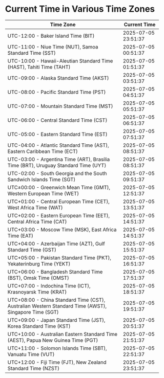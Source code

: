 # Current Time in Various Time Zones

| Time Zone | Current Time |
|-----------|--------------|
| UTC-12:00 - Baker Island Time (BIT) | 2025-07-05 23:51:37 |
| UTC-11:00 - Niue Time (NUT), Samoa Standard Time (SST) | 2025-07-05 00:51:37 |
| UTC-10:00 - Hawaii-Aleutian Standard Time (HAST), Tahiti Time (TAHT) | 2025-07-05 01:51:37 |
| UTC-09:00 - Alaska Standard Time (AKST) | 2025-07-05 03:51:37 |
| UTC-08:00 - Pacific Standard Time (PST) | 2025-07-05 04:51:37 |
| UTC-07:00 - Mountain Standard Time (MST) | 2025-07-05 05:51:37 |
| UTC-06:00 - Central Standard Time (CST) | 2025-07-05 06:51:37 |
| UTC-05:00 - Eastern Standard Time (EST) | 2025-07-05 07:51:37 |
| UTC-04:00 - Atlantic Standard Time (AST), Eastern Caribbean Time (ECT) | 2025-07-05 08:51:37 |
| UTC-03:00 - Argentina Time (ART), Brasília Time (BRT), Uruguay Standard Time (UYT) | 2025-07-05 08:51:37 |
| UTC-02:00 - South Georgia and the South Sandwich Islands Time (SGT) | 2025-07-05 09:51:37 |
| UTC±00:00 - Greenwich Mean Time (GMT), Western European Time (WET) | 2025-07-05 12:51:37 |
| UTC+01:00 - Central European Time (CET), West Africa Time (WAT) | 2025-07-05 13:51:37 |
| UTC+02:00 - Eastern European Time (EET), Central Africa Time (CAT) | 2025-07-05 14:51:37 |
| UTC+03:00 - Moscow Time (MSK), East Africa Time (EAT) | 2025-07-05 14:51:37 |
| UTC+04:00 - Azerbaijan Time (AZT), Gulf Standard Time (GST) | 2025-07-05 15:51:37 |
| UTC+05:00 - Pakistan Standard Time (PKT), Yekaterinburg Time (YEKT) | 2025-07-05 16:51:37 |
| UTC+06:00 - Bangladesh Standard Time (BST), Omsk Time (OMST) | 2025-07-05 17:51:37 |
| UTC+07:00 - Indochina Time (ICT), Krasnoyarsk Time (KRAT) | 2025-07-05 18:51:37 |
| UTC+08:00 - China Standard Time (CST), Australian Western Standard Time (AWST), Singapore Time (SGT) | 2025-07-05 19:51:37 |
| UTC+09:00 - Japan Standard Time (JST), Korea Standard Time (KST) | 2025-07-05 20:51:37 |
| UTC+10:00 - Australian Eastern Standard Time (AEST), Papua New Guinea Time (PGT) | 2025-07-05 21:51:37 |
| UTC+11:00 - Solomon Islands Time (SBT), Vanuatu Time (VUT) | 2025-07-05 22:51:37 |
| UTC+12:00 - Fiji Time (FJT), New Zealand Standard Time (NZST) | 2025-07-05 23:51:37 |
